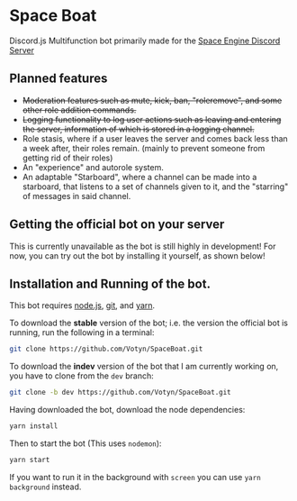 # Space Boat
Discord.js Multifunction bot primarily made for the [Space Engine Discord Server](https://discordapp.com/spaceengine)
## Planned features
 - ~~Moderation features such as mute, kick, ban, "roleremove", and some other role addition commands.~~
 - ~~Logging functionality to log user actions such as leaving and entering the server, information of which is stored in a logging channel.~~
 - Role stasis, where if a user leaves the server and comes back less than a week after, their roles remain. (mainly to prevent someone from getting rid of their roles)
 - An "experience" and autorole system.
 - An adaptable "Starboard", where a channel can be made into a starboard, that listens to a set of channels given to it, and the "starring" of messages in said channel.

## Getting the official bot on your server
This is currently unavailable as the bot is still highly in development! For now, you can try out the bot by installing it yourself, as shown below!

## Installation and Running of the bot.
This bot requires [node.js](https://nodejs.org/en/download/), [git](https://git-scm.com/downloads), and [yarn](https://yarnpkg.com/en/docs/install). 

To download the **stable** version of the bot; i.e. the version the official bot is running, run the following in a terminal:
```bash
git clone https://github.com/Votyn/SpaceBoat.git
```
To download the **indev** version of the bot that I am currently working on, you have to clone from the `dev` branch:
```bash
git clone -b dev https://github.com/Votyn/SpaceBoat.git
```
Having downloaded the bot, download the node dependencies:
```bash
yarn install
```
Then to start the bot (This uses `nodemon`):
```bash
yarn start
```
If you want to run it in the background with `screen` you can use `yarn background` instead.
